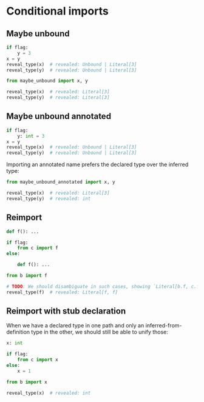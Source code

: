 # Conditional imports

## Maybe unbound

```py path=maybe_unbound.py
if flag:
    y = 3
x = y
reveal_type(x)  # revealed: Unbound | Literal[3]
reveal_type(y)  # revealed: Unbound | Literal[3]
```

```py
from maybe_unbound import x, y

reveal_type(x)  # revealed: Literal[3]
reveal_type(y)  # revealed: Literal[3]
```

## Maybe unbound annotated

```py path=maybe_unbound_annotated.py
if flag:
    y: int = 3
x = y
reveal_type(x)  # revealed: Unbound | Literal[3]
reveal_type(y)  # revealed: Unbound | Literal[3]
```

Importing an annotated name prefers the declared type over the inferred type:

```py
from maybe_unbound_annotated import x, y

reveal_type(x)  # revealed: Literal[3]
reveal_type(y)  # revealed: int
```

## Reimport

```py path=c.py
def f(): ...
```

```py path=b.py
if flag:
    from c import f
else:

    def f(): ...
```

```py
from b import f

# TODO: We should disambiguate in such cases, showing `Literal[b.f, c.f]`.
reveal_type(f)  # revealed: Literal[f, f]
```

## Reimport with stub declaration

When we have a declared type in one path and only an inferred-from-definition type in the other, we
should still be able to unify those:

```py path=c.pyi
x: int
```

```py path=b.py
if flag:
    from c import x
else:
    x = 1
```

```py
from b import x

reveal_type(x)  # revealed: int
```
